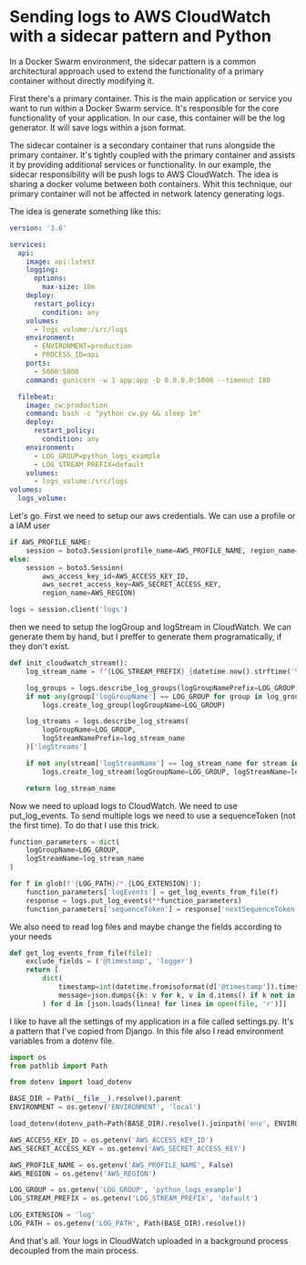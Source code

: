 # Sending logs to AWS CloudWatch with a sidecar pattern and Python

In a Docker Swarm environment, the sidecar pattern is a common architectural approach used to extend the functionality of a primary container without directly modifying it.

First there's a primary container. This is the main application or service you want to run within a Docker Swarm service. It's responsible for the core functionality of your application. In our case, this container will be the log generator. It will save logs within a json format.

The sidecar container is a secondary container that runs alongside the primary container. It's tightly coupled with the primary container and assists it by providing additional services or functionality. In our example, the sidecar responsibility will be push logs to AWS CloudWatch. The idea is sharing a docker volume between both containers. Whit this technique, our primary container will not be affected in network latency generating logs.

The idea is generate something like this:

```yaml
version: '3.6'

services:
  api:
    image: api:latest
    logging:
      options:
        max-size: 10m
    deploy:
      restart_policy:
        condition: any
    volumes:
      - logs_volume:/src/logs
    environment:
      - ENVIRONMENT=production
      - PROCESS_ID=api
    ports:
      - 5000:5000
    command: gunicorn -w 1 app:app -b 0.0.0.0:5000 --timeout 180

  filebeat:
    image: cw:production
    command: bash -c "python cw.py && sleep 1m"
    deploy:
      restart_policy:
        condition: any
    environment:
      - LOG_GROUP=python_logs_example
      - LOG_STREAM_PREFIX=default
    volumes:
      - logs_volume:/src/logs
volumes:
  logs_volume:
```
Let's go. First we need to setup our aws credentials. We can use a profile or a IAM user

```python
if AWS_PROFILE_NAME:
    session = boto3.Session(profile_name=AWS_PROFILE_NAME, region_name=AWS_REGION)
else:
    session = boto3.Session(
        aws_access_key_id=AWS_ACCESS_KEY_ID,
        aws_secret_access_key=AWS_SECRET_ACCESS_KEY,
        region_name=AWS_REGION)

logs = session.client('logs')
```

then we need to setup the logGroup and logStream in CloudWatch. We can generate them by hand, but I preffer to 
generate them programatically, if they don't exist.


```python
def init_cloudwatch_stream():
    log_stream_name = f"{LOG_STREAM_PREFIX}_{datetime.now().strftime('%Y%m%d')}"

    log_groups = logs.describe_log_groups(logGroupNamePrefix=LOG_GROUP)['logGroups']
    if not any(group['logGroupName'] == LOG_GROUP for group in log_groups):
        logs.create_log_group(logGroupName=LOG_GROUP)

    log_streams = logs.describe_log_streams(
        logGroupName=LOG_GROUP,
        logStreamNamePrefix=log_stream_name
    )['logStreams']

    if not any(stream['logStreamName'] == log_stream_name for stream in log_streams):
        logs.create_log_stream(logGroupName=LOG_GROUP, logStreamName=log_stream_name)

    return log_stream_name
```

Now we need to upload logs to CloudWatch. We need to use put_log_events. To send multiple logs we need to use a 
sequenceToken (not the first time). To do that I use this trick.
```python
function_parameters = dict(
    logGroupName=LOG_GROUP,
    logStreamName=log_stream_name
)

for f in glob(f'{LOG_PATH}/*.{LOG_EXTENSION}'):
    function_parameters['logEvents'] = get_log_events_from_file(f)
    response = logs.put_log_events(**function_parameters)
    function_parameters['sequenceToken'] = response['nextSequenceToken']
```

We also need to read log files and maybe change the fields according to your needs

```python
def get_log_events_from_file(file):
    exclude_fields = ('@timestamp', 'logger')
    return [
        dict(
            timestamp=int(datetime.fromisoformat(d['@timestamp']).timestamp() * 1000),
            message=json.dumps({k: v for k, v in d.items() if k not in exclude_fields})
        ) for d in [json.loads(linea) for linea in open(file, 'r')]]
```

I like to have all the settings of my application in a file called settings.py. It's a pattern that I've copied from 
Django. In this file also I read environment variables from a dotenv file.

```python
import os
from pathlib import Path

from dotenv import load_dotenv

BASE_DIR = Path(__file__).resolve().parent
ENVIRONMENT = os.getenv('ENVIRONMENT', 'local')

load_dotenv(dotenv_path=Path(BASE_DIR).resolve().joinpath('env', ENVIRONMENT, '.env'))

AWS_ACCESS_KEY_ID = os.getenv('AWS_ACCESS_KEY_ID')
AWS_SECRET_ACCESS_KEY = os.getenv('AWS_SECRET_ACCESS_KEY')

AWS_PROFILE_NAME = os.getenv('AWS_PROFILE_NAME', False)
AWS_REGION = os.getenv('AWS_REGION')

LOG_GROUP = os.getenv('LOG_GROUP', 'python_logs_example')
LOG_STREAM_PREFIX = os.getenv('LOG_STREAM_PREFIX', 'default')

LOG_EXTENSION = 'log'
LOG_PATH = os.getenv('LOG_PATH', Path(BASE_DIR).resolve())
```

And that's all. Your logs in CloudWatch uploaded in a background process decoupled from the main process.
